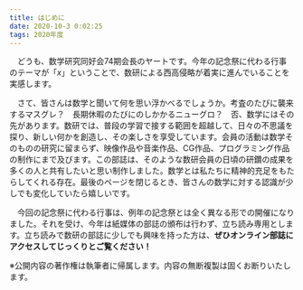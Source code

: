 ```yaml
---
title: はじめに
date: 2020-10-3 0:02:25
tags: 2020年度
---
```


　どうも、数学研究同好会74期会長のヤートです。今年の記念祭に代わる行事のテーマが「$x$」ということで、数研による西高侵略が着実に進んでいることを実感します。

　さて、皆さんは数学と聞いて何を思い浮かべるでしょうか。考査のたびに襲来するマスグレ？　長期休暇のたびにのしかかるニューグロ？　否、数学にはその先があります。数研では、普段の学習で接する範囲を超越して、日々の不思議を探り、新しい何かを創造し、その楽しさを享受しています。会員の活動は数学そのものの研究に留まらず、映像作品や音楽作品、CG作品、プログラミング作品の制作にまで及びます。この部誌は、そのような数研会員の日頃の研鑽の成果を多くの人と共有したいと思い制作しました。数学とは私たちに精神的充足をもたらしてくれる存在。最後のページを閉じるとき、皆さんの数学に対する認識が少しでも変化していたら嬉しいです。

　今回の記念祭に代わる行事は、例年の記念祭とは全く異なる形での開催になりました。それを受け、今年は紙媒体の部誌の頒布は行わず、立ち読み専用とします。立ち読みで数研の部誌に少しでも興味を持った方は、**ぜひオンライン部誌にアクセスしてじっくりとご覧ください！**

※公開内容の著作権は執筆者に帰属します。内容の無断複製は固くお断りいたします。　